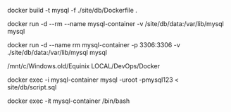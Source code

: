 

docker build -t mysql -f ./site/db/Dockerfile .

docker run -d --rm --name mysql-container -v /site/db/data:/var/lib/mysql mysql





docker run -d --name rm mysql-container -p 3306:3306 -v ./site/db/data:/var/lib/mysql mysql


/mnt/c/Windows.old/Equinix LOCAL/DevOps/Docker








docker exec -i mysql-container mysql -uroot -pmysql123 < site/db/script.sql


docker exec -it mysql-container /bin/bash